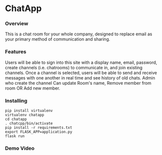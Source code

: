
# ChatApp

### Overview

This is a chat room for your whole company, designed to replace email as your primary method of communication and sharing.

### Features
 
Users will be able to sign into this site with a display name, email, password, create channels (i.e. chatrooms) to communicate in, and join existing channels. Once a channel is selected, users will be able to send and receive messages with one another in real time and see history of old chats. Admin who create the channel Can update Room's name, Remove member from room OR Add new member. 
 

### Installing

```
pip install virtualenv
virtualenv chatapp
cd chatapp
. chatcpp/bin/activate
pip install -r requirements.txt
export FLASK_APP=application.py
flask run
```
### Demo Video
